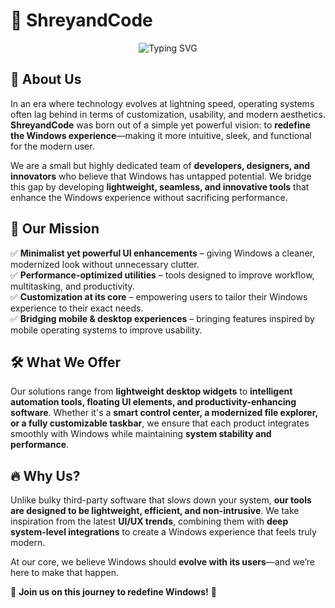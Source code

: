 # 🚀 ShreyandCode

<p align="center">
  <img src="https://readme-typing-svg.herokuapp.com?font=Fira+Code&weight=600&size=22&duration=3000&pause=1000&color=F75C7E&center=true&vCenter=true&width=600&lines=Redefining+the+Windows+Experience;Customization+|+Usability+|+Modern+Aesthetics;Lightweight+%26+Performance+Optimized+Tools" alt="Typing SVG" />
</p>

## 🏢 About Us

In an era where technology evolves at lightning speed, operating systems often lag behind in terms of customization, usability, and modern aesthetics. **ShreyandCode** was born out of a simple yet powerful vision: to **redefine the Windows experience**—making it more intuitive, sleek, and functional for the modern user.

We are a small but highly dedicated team of **developers, designers, and innovators** who believe that Windows has untapped potential. We bridge this gap by developing **lightweight, seamless, and innovative tools** that enhance the Windows experience without sacrificing performance.

## 🎯 Our Mission

✅ **Minimalist yet powerful UI enhancements** – giving Windows a cleaner, modernized look without unnecessary clutter.  
✅ **Performance-optimized utilities** – tools designed to improve workflow, multitasking, and productivity.  
✅ **Customization at its core** – empowering users to tailor their Windows experience to their exact needs.  
✅ **Bridging mobile & desktop experiences** – bringing features inspired by mobile operating systems to improve usability.  

## 🛠 What We Offer

Our solutions range from **lightweight desktop widgets** to **intelligent automation tools, floating UI elements, and productivity-enhancing software**. Whether it's a **smart control center, a modernized file explorer, or a fully customizable taskbar**, we ensure that each product integrates smoothly with Windows while maintaining **system stability and performance**.

## 🔥 Why Us?

Unlike bulky third-party software that slows down your system, **our tools are designed to be lightweight, efficient, and non-intrusive**. We take inspiration from the latest **UI/UX trends**, combining them with **deep system-level integrations** to create a Windows experience that feels truly modern.

At our core, we believe Windows should **evolve with its users**—and we’re here to make that happen.

🚀 **Join us on this journey to redefine Windows!** 🚀

